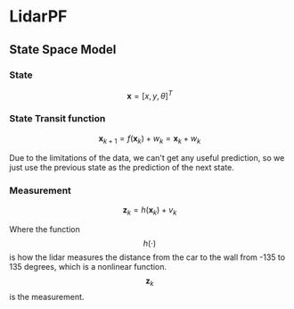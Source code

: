 # LidarPF
## State Space Model
### State
$$\mathbf{x}=[x,y,\theta]^T$$
### State Transit function
$$\mathbf{x}_{k+1}=f(\mathbf{x}_k)+w_{k}=\mathbf{x}_k+w_{k}$$

Due to the limitations of the data, we can't get any useful prediction, so we just use the previous state as the prediction of the next state.
### Measurement
$$\mathbf{z}_k=h(\mathbf{x}_k)+v_k$$

Where the function $$h(\cdot)$$ is how the lidar measures the distance from the car to the wall from -135 to 135 degrees, which is a nonlinear function. $$\mathbf{z}_k$$ is the measurement.
